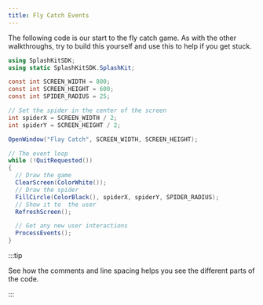 ```yaml
---
title: Fly Catch Events
---
```


The following code is our start to the fly catch game. As with the other walkthroughs, try to build this yourself and use this to help if you get stuck.

```csharp
using SplashKitSDK;
using static SplashKitSDK.SplashKit;

const int SCREEN_WIDTH = 800;
const int SCREEN_HEIGHT = 600;
const int SPIDER_RADIUS = 25;

// Set the spider in the center of the screen
int spiderX = SCREEN_WIDTH / 2;
int spiderY = SCREEN_HEIGHT / 2;

OpenWindow("Flay Catch", SCREEN_WIDTH, SCREEN_HEIGHT);

// The event loop
while (!QuitRequested())
{
  // Draw the game
  ClearScreen(ColorWhite());
  // Draw the spider
  FillCircle(ColorBlack(), spiderX, spiderY, SPIDER_RADIUS);
  // Show it to  the user
  RefreshScreen();

  // Get any new user interactions
  ProcessEvents();
}
```

:::tip

See how the comments and line spacing helps you see the different parts of the code.

:::
